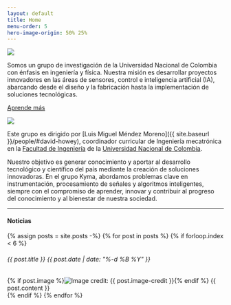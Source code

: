 ```yaml
---
layout: default
title: Home
menu-order: 5
hero-image-origin: 50% 25%
---
```

<style scoped>
.hero.{{ page.title | replace: ' ', '-' | replace: '&', 'and' | downcase }} {
	background-image: url({{ site.baseurl }}/img/hero/{{ page.title | replace: ' ', '-' | replace: '&', 'and' | downcase }}.jpg);
{% if page.hero-image-origin %}	background-position: {{ page.hero-image-origin }};{% endif %}
}
@media (min-width: 768px) {
	.hero.{{ page.title | replace: ' ', '-' | replace: '&', 'and' | downcase }} {
		background-image: url({{ site.baseurl }}/img/hero/{{ page.title | replace: ' ', '-' | replace: '&', 'and' | downcase }}@2x.jpg);
	}
}
</style>
<div class="banner-img"><img src="{{ site.baseurl }}/img/hero/{{ page.title | replace: ' ', '-' | replace: '&', 'and' | downcase }}@2x.jpg"></div>
<div class="intro-text">
<div class="container content">
<div class="row">
<div class="col-xs-12 col-md-10 col-lg-8 col-md-offset-1 col-lg-offset-2" markdown="1">

Somos un grupo de investigación de la Universidad Nacional de Colombia con énfasis en ingeniería y física. Nuestra misión es desarrollar proyectos innovadores en las áreas de sensores, control e inteligencia artificial (IA), abarcando desde el diseño y la fabricación hasta la implementación de soluciones tecnológicas.

<a href="{{ site.baseurl }}/research" class="btn">Aprende más</a>

</div>
</div>
</div>
</div>
<div class="container content">
<div class="row">
<div class="col-xs-12 col-md-10 col-lg-8 col-md-offset-1 col-lg-offset-2">
<div class="row">
<div class="col-xs-12 col-sm-6 col-sm-push-6">
<img class="default-image" src="{{ site.baseurl }}/img/home-working.jpg">
</div>
<div class="col-xs-12 col-sm-6 col-sm-pull-6" markdown="1">

Este grupo es dirigido por [Luis Miguel Méndez Moreno]({{ site.baseurl }}/people/#david-howey), coordinador curricular de Ingeniería mecatrónica en la [Facultad de Ingeniería](http://www.eng.ox.ac.uk) de la [Universidad Nacional de Colombia](http://ox.ac.uk).  	

Nuestro objetivo es generar conocimiento y aportar al desarrollo tecnológico y científico del país mediante la creación de soluciones innovadoras. En el grupo Kyma, abordamos problemas clave en instrumentación, procesamiento de señales y algoritmos inteligentes, siempre con el compromiso de aprender, innovar y contribuir al progreso del conocimiento y al bienestar de nuestra sociedad.

</div>
</div>
</div>
<div class="col-xs-12 col-md-10 col-lg-8 col-md-offset-1 col-lg-offset-2" markdown="1">

---



#### Noticias

{% assign posts = site.posts -%}
{% for post in posts %}
{% if forloop.index < 6 %}
<div class="post">
<h6 class="sm-bottom-margin"><span class="post-title">{{ post.title }}</span> <span class="post-info">{{ post.date | date: "%-d %B %Y" }}</span></h6>
{% if post.image %}<img class="post-thumbnail" src="{{ site.baseurl }}/img/{{ post.image }}"{% if post.image-credit %} title="Image credit: {{ post.image-credit }}"{% endif %}>{% endif %}
{{ post.content }}
</div>
{% endif %}
{% endfor %}

</div>
</div>
</div>
